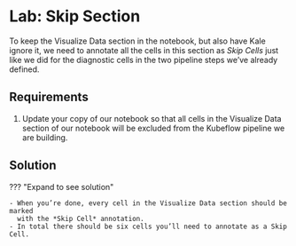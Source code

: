 # Lab: Skip Section

To keep the Visualize Data section in the notebook, but also have Kale ignore
it, we need to annotate all the cells in this section as *Skip Cells* just like
we did for the diagnostic cells in the two pipeline steps we’ve already
defined.

## Requirements

1. Update your copy of our notebook so that all cells in the Visualize Data
section of our notebook will be excluded from the Kubeflow pipeline we are
building.

## Solution

??? "Expand to see solution"

    - When you’re done, every cell in the Visualize Data section should be marked
      with the *Skip Cell* annotation. 
    - In total there should be six cells you’ll need to annotate as a Skip Cell.
